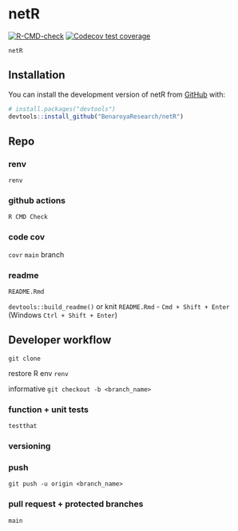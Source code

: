 
<!-- README.md is generated from README.Rmd. Please edit that file -->

# netR

<!-- badges: start -->

[![R-CMD-check](https://github.com/BenaroyaResearch/netR/workflows/R-CMD-check/badge.svg)](https://github.com/BenaroyaResearch/netR/actions)
[![Codecov test
coverage](https://codecov.io/gh/BenaroyaResearch/netR/branch/main/graph/badge.svg)](https://app.codecov.io/gh/BenaroyaResearch/netR?branch=main)
<!-- badges: end -->

`netR`

## Installation

You can install the development version of netR from
[GitHub](https://github.com/) with:

``` r
# install.packages("devtools")
devtools::install_github("BenaroyaResearch/netR")
```

## Repo

### renv

`renv`

### github actions

`R CMD Check`

### code cov

`covr` `main` branch

### readme

`README.Rmd`

`devtools::build_readme()` or knit `README.Rmd` - `Cmd + Shift + Enter`
(Windows `Ctrl + Shift + Enter`)

## Developer workflow

`git clone`

restore R env `renv`

informative `git checkout -b <branch_name>`

### function + unit tests

`testthat`

### versioning

### push

`git push -u origin <branch_name>`

### pull request + protected branches

`main`
